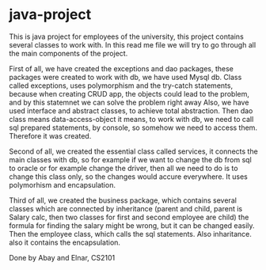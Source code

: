 # java-project

This is java project for employees of the university, this project contains several classes to work with. In this read me file we will try to go through all the main components of the project.

First of all, we have created the exceptions and dao packages, these packages were created to work with db, we have used Mysql db. 
Class called exceptions, uses polymorphism and the try-catch statements, because when creating CRUD app, the objects could lead to the problem, and by this statemnet we can solve the problem right away
Also, we have used interface and abstract classes, to achieve total abstraction.
Then dao class means data-access-object it means, to work with db, we need to call sql prepared statements, by console, so somehow we need to access them. Therefore it was created. 

Second of all, we created the essential class called services, it connects the main classes with db, so for example if we want to change the db from sql to oracle or for example change the driver, then all we need to do is to change this class only, so the changes would accure everywhere. It uses polymorhism and encapsulation. 

Third of all, we created the business package, which contains several classes which are connected by inheritance (parent and child, parent is Salary calc, then two classes for first and second employee are child) the formula for finding the salary might be wrong, but it can be changed easily.
Then the employee class, which calls the sql statements. Also inharitance. also it contains the encapsulation. 

Done by Abay and Elnar, CS2101
